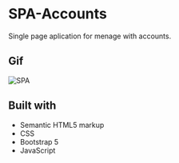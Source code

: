 # SPA-Accounts
Single page aplication for menage with accounts.

## Gif
![SPA](https://user-images.githubusercontent.com/72163962/125587762-df8caf7e-8833-42f5-ad67-4e2a1c3e684e.gif)

## Built with

- Semantic HTML5 markup
- CSS
- Bootstrap 5
- JavaScript
